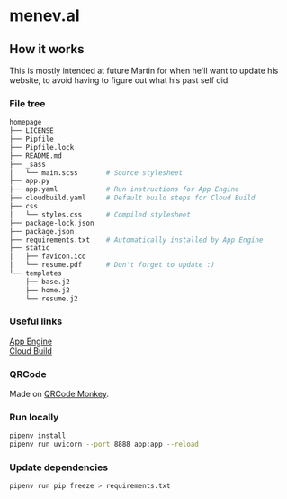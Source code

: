# menev.al

## How it works

This is mostly intended at future Martin for when he'll want to update his website, to avoid having to figure out what his past self did.

### File tree

```bash
homepage
├── LICENSE
├── Pipfile
├── Pipfile.lock
├── README.md
├── _sass
│   └── main.scss       # Source stylesheet
├── app.py
├── app.yaml            # Run instructions for App Engine
├── cloudbuild.yaml     # Default build steps for Cloud Build
├── css
│   └── styles.css      # Compiled stylesheet
├── package-lock.json
├── package.json
├── requirements.txt    # Automatically installed by App Engine
├── static
│   ├── favicon.ico
│   └── resume.pdf      # Don't forget to update :)
└── templates
    ├── base.j2
    ├── home.j2
    └── resume.j2
```

### Useful links

[App Engine](https://console.cloud.google.com/appengine/services?authuser=1)  
[Cloud Build](https://console.cloud.google.com/cloud-build/dashboard?authuser=1)  

### QRCode

Made on [QRCode Monkey](https://www.qrcode-monkey.com).  

### Run locally

```bash
pipenv install
pipenv run uvicorn --port 8888 app:app --reload
```

### Update dependencies

```bash
pipenv run pip freeze > requirements.txt
```
